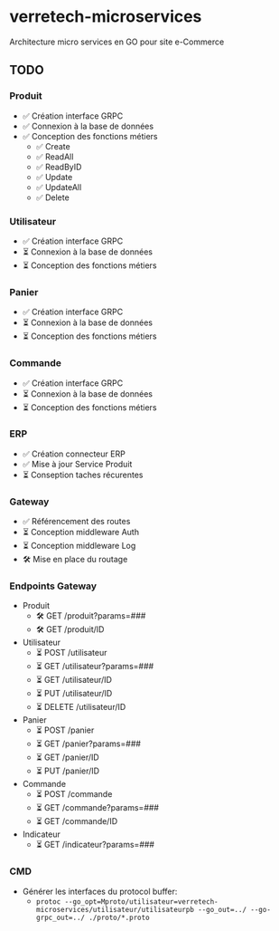 # verretech-microservices
Architecture micro services en GO pour site e-Commerce

## TODO
### Produit
* ✅ Création interface GRPC
* ✅ Connexion à la base de données
* ✅ Conception des fonctions métiers
  * ✅ Create
  * ✅ ReadAll
  * ✅ ReadByID
  * ✅ Update
  * ✅ UpdateAll
  * ✅ Delete
### Utilisateur
* ✅ Création interface GRPC
* ⏳ Connexion à la base de données
* ⏳ Conception des fonctions métiers
### Panier
* ✅ Création interface GRPC
* ⏳ Connexion à la base de données
* ⏳ Conception des fonctions métiers
### Commande
* ✅ Création interface GRPC
* ⏳ Connexion à la base de données
* ⏳ Conception des fonctions métiers
### ERP
* ✅ Création connecteur ERP
* ✅ Mise à jour Service Produit
* ⏳ Conseption taches récurentes
### Gateway
* ✅ Référencement des routes
* ⏳ Conception middleware Auth
* ⏳ Conception middleware Log
* 🛠 Mise en place du routage
### Endpoints Gateway
* Produit
  * 🛠 GET /produit?params=###
  * 🛠 GET /produit/ID
* Utilisateur
  * ⏳ POST /utilisateur
  * ⏳ GET /utilisateur?params=###
  * ⏳ GET /utilisateur/ID
  * ⏳ PUT /utilisateur/ID
  * ⏳ DELETE /utilisateur/ID
* Panier
  * ⏳ POST /panier
  * ⏳ GET /panier?params=###
  * ⏳ GET /panier/ID
  * ⏳ PUT /panier/ID
* Commande
  * ⏳ POST /commande
  * ⏳ GET /commande?params=###
  * ⏳ GET /commande/ID
* Indicateur
  * ⏳ GET /indicateur?params=###

### CMD
* Générer les interfaces du protocol buffer:
  * ```protoc --go_opt=Mproto/utilisateur=verretech-microservices/utilisateur/utilisateurpb --go_out=../ --go-grpc_out=../ ./proto/*.proto```